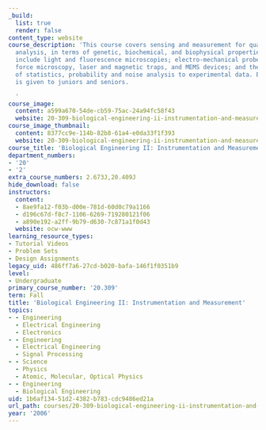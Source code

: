 ```yaml
---
_build:
  list: true
  render: false
content_type: website
course_description: 'This course covers sensing and measurement for quantitative molecular/cell/tissue
  analysis, in terms of genetic, biochemical, and biophysical properties. Methods
  include light and fluorescence microscopies; electro-mechanical probes such as atomic
  force microscopy, laser and magnetic traps, and MEMS devices; and the application
  of statistics, probability and noise analysis to experimental data. Enrollment preference
  is given to juniors and seniors.

  '
course_image:
  content: a599a670-54de-cb59-75ac-24a94fc58f43
  website: 20-309-biological-engineering-ii-instrumentation-and-measurement-fall-2006
course_image_thumbnail:
  content: 8377cc9e-114b-82b8-61a4-e0da33f1f393
  website: 20-309-biological-engineering-ii-instrumentation-and-measurement-fall-2006
course_title: 'Biological Engineering II: Instrumentation and Measurement'
department_numbers:
- '20'
- '2'
extra_course_numbers: 2.673J,20.409J
hide_download: false
instructors:
  content:
  - 8ae9fa12-f03b-d00e-781d-60d0c79a1166
  - d196c67d-f8c7-1106-6269-719280121f06
  - a890e192-a2ff-9b79-d630-7c871a1f0d43
  website: ocw-www
learning_resource_types:
- Tutorial Videos
- Problem Sets
- Design Assignments
legacy_uid: 486ff7a6-27cd-b020-bafa-146f1f0351b9
level:
- Undergraduate
primary_course_number: '20.309'
term: Fall
title: 'Biological Engineering II: Instrumentation and Measurement'
topics:
- - Engineering
  - Electrical Engineering
  - Electronics
- - Engineering
  - Electrical Engineering
  - Signal Processing
- - Science
  - Physics
  - Atomic, Molecular, Optical Physics
- - Engineering
  - Biological Engineering
uid: 1b6af134-51d2-4382-b783-cdc9486ed21a
url_path: courses/20-309-biological-engineering-ii-instrumentation-and-measurement-fall-2006
year: '2006'
---
```

